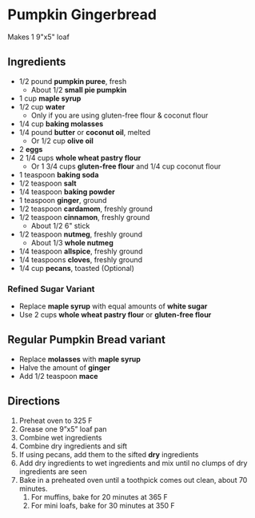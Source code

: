 # Pumpkin Gingerbread

Makes 1 9"x5" loaf

## Ingredients

- 1/2 pound **pumpkin puree**, fresh
    - About 1/2 **small pie pumpkin**
- 1 cup **maple syrup**
- 1/2 cup **water**
    - Only if you are using gluten-free flour & coconut flour
- 1/4 cup **baking molasses**
- 1/4 pound **butter** or **coconut oil**, melted
    - Or 1/2 cup **olive oil**
- 2 **eggs**
- 2 1/4 cups **whole wheat pastry flour**
    - Or 1 3/4 cups **gluten-free flour** and 1/4 cup coconut flour
- 1 teaspoon **baking soda**
- 1/2 teaspoon **salt**
- 1/4 teaspoon **baking powder**
- 1 teaspoon **ginger**, ground
- 1/2 teaspoon **cardamom**, freshly ground
- 1/2 teaspoon **cinnamon**, freshly ground
    - About 1/2 6" stick
- 1/2 teaspoon **nutmeg**, freshly ground
    - About 1/3 **whole nutmeg**
- 1/4 teaspoon **allspice**, freshly ground
- 1/4 teaspoons **cloves**, freshly ground
- 1/4 cup **pecans**, toasted (Optional)

### Refined Sugar Variant

- Replace **maple syrup** with equal amounts of **white sugar**
- Use 2 cups **whole wheat pastry flour** or **gluten-free flour**

## Regular Pumpkin Bread variant

- Replace **molasses** with **maple syrup**
- Halve the amount of **ginger**
- Add 1/2 teaspoon **mace**

## Directions

1. Preheat oven to 325 F
1. Grease one 9”x5” loaf pan
1. Combine wet ingredients
1. Combine dry ingredients and sift
1. If using pecans, add them to the sifted **dry** ingredients
1. Add dry ingredients to wet ingredients and mix until no clumps of dry ingredients are seen
1. Bake in a preheated oven until a toothpick comes out clean, about 70 minutes.
    1. For muffins, bake for 20 minutes at 365 F
    1. For mini loafs, bake for 30 minutes at 350 F
